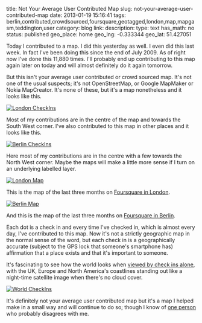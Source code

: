 title: Not Your Average User Contributed Map
slug: not-your-average-user-contributed-map
date: 2013-01-19 15:16:41
tags: berlin,contributed,crowdsourced,foursquare,geotagged,london,map,mapgasm,teddington,user
category: blog
link: 
description: 
type: text
has_math: no
status: published
geo_place: home
geo_lng: -0.333344
geo_lat: 51.427051

Today I contributed to a map. I did this yesterday as well. I even did this last week. In fact I've been doing this since the end of July 2009. As of right now I've done this 11,880 times. I'll probably end up contributing to this map again later on today and will almost definitely do it again tomorrow.

But this isn't your average user contributed or crowd sourced map. It's not one of the usual suspects; it's not OpenStreetMap, or Google MapMaker or Nokia MapCreator. It's none of these, but it's a map nonetheless and it looks like this.

<!-- TEASER_END -->

[![London CheckIns](/wp-content/uploads/2013/01/London-CheckIns-1024x408.jpg)](/wp-content/uploads/2013/01/London-CheckIns.jpg "/wp-content/uploads/2013/01/London-CheckIns.jpg")

Most of my contributions are in the centre of the map and towards the South West corner. I've also contributed to this map in other places and it looks like this.

[![Berlin CheckIns](/wp-content/uploads/2013/01/Berlin-CheckIns-1024x408.jpg)](/wp-content/uploads/2013/01/Berlin-CheckIns.jpg "/wp-content/uploads/2013/01/Berlin-CheckIns.jpg")

Here most of my contributions are in the centre with a few towards the North West corner. Maybe the maps will make a little more sense if I turn on an underlying labelled layer.

[![London Map](/wp-content/uploads/2013/01/London-Map-1024x408.jpg)](/wp-content/uploads/2013/01/London-Map.jpg "/wp-content/uploads/2013/01/London-Map.jpg")

This is the map of the last three months on [Foursquare in London](https://foursquare.com/infographics/500million?city=London "https://foursquare.com/infographics/500million?city=London").

[![Berlin Map](/wp-content/uploads/2013/01/Berlin-Map-1024x408.jpg)](/wp-content/uploads/2013/01/Berlin-Map.jpg "/wp-content/uploads/2013/01/Berlin-Map.jpg")

And this is the map of the last three months on [Foursquare in Berlin](https://foursquare.com/infographics/500million?city=Berlin "https://foursquare.com/infographics/500million?city=Berlin").

Each dot is a check in and every time I've checked in, which is almost every day, I've contributed to this map. Now it's not a strictly geographic map in the normal sense of the word, but each check in is a geographically accurate (subject to the GPS lock that someone's smartphone has) affirmation that a place exists and that it's important to someone.

It's fascinating to see how the world looks when [viewed by check ins alone](https://foursquare.com/infographics/500million "https://foursquare.com/infographics/500million"), with the UK, Europe and North America's coastlines standing out like a night-time satellite image when there's no cloud cover.

[![World CheckIns](/wp-content/uploads/2013/01/World-CheckIns-1024x697.jpg)](/wp-content/uploads/2013/01/World-CheckIns.jpg "/wp-content/uploads/2013/01/World-CheckIns.jpg")

It's definitely not your average user contributed map but it's a map I helped make in a small way and will continue to do so; though I know of [one person](https://twitter.com/drgeodoom "https://twitter.com/drgeodoom") who probably disagrees with me.





